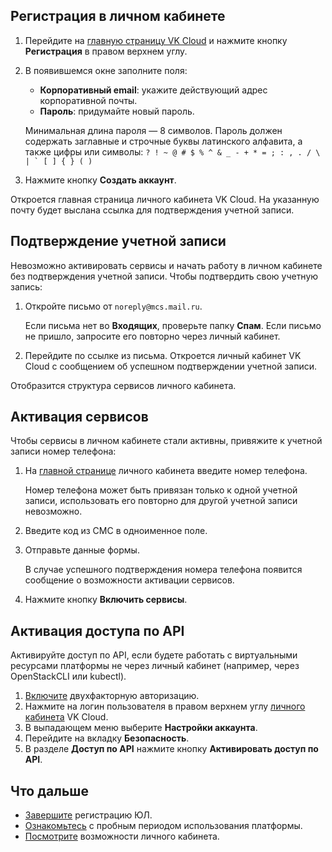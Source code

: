 <!-- содержание этой статьи должно совпадать с быстрым стартом по личному кабинету; важно поддерживать актуальность обеих статей -->

## Регистрация в личном кабинете

1. Перейдите на [главную страницу VK Cloud](https://mcs.mail.ru) и нажмите кнопку **Регистрация** в правом верхнем углу.
1. В появившемся окне заполните поля:

    - **Корпоративный email**: укажите действующий адрес корпоративной почты.
    - **Пароль**: придумайте новый пароль.

    <warn>

    Минимальная длина пароля — 8 символов. Пароль должен содержать заглавные и строчные буквы латинского алфавита, а также цифры или символы: ``? ! ~ @ # $ % ^ & _ - + * = ; : , . / \ | ` [ ] { } ( )``

    </warn>

1. Нажмите кнопку **Создать аккаунт**.

Откроется главная страница личного кабинета VK Cloud. На указанную почту будет выслана ссылка для подтверждения учетной записи.

## Подтверждение учетной записи

Невозможно активировать сервисы и начать работу в личном кабинете без подтверждения учетной записи. Чтобы подтвердить свою учетную запись:

1. Откройте письмо от `noreply@mcs.mail.ru`.<!-- todo переделать шаг на "Откройте письмо с темой Тема письма.", когда выяснится тема письма-->

    <warn>

    Если письма нет во **Входящих**, проверьте папку **Спам**. Если письмо не пришло, запросите его повторно через личный кабинет.<!-- todo изменить на конкретный шаг при актуализации -->

    </warn>

1. Перейдите по ссылке из письма. Откроется личный кабинет VK Cloud с сообщением об успешном подтверждении учетной записи.

Отобразится структура сервисов личного кабинета.

## Активация сервисов

Чтобы сервисы в личном кабинете стали активны, привяжите к учетной записи номер телефона:

<!-- todo переписать инструкцию на реальные кнопки!!! -->

1. На [главной странице](https://mcs.mail.ru/app/main) личного кабинета введите номер телефона.

    <warn>

    Номер телефона может быть привязан только к одной учетной записи, использовать его повторно для другой учетной записи невозможно.

    </warn>

1. Введите код из СМС в одноименное поле.
1. Отправьте данные формы.

    В случае успешного подтверждения номера телефона появится сообщение о возможности активации сервисов.

1. Нажмите кнопку **Включить сервисы**.

## Активация доступа по API

Активируйте доступ по API, если будете работать с виртуальными ресурсами платформы не через личный кабинет (например, через OpenStackCLI или kubectl).

1. [Включите](/ru/base/account/account/security/2faon) двухфакторную авторизацию.
1. Нажмите на логин пользователя в правом верхнем углу [личного кабинета](https://mcs.mail.ru/app/) VK Cloud.
1. В выпадающем меню выберите **Настройки аккаунта**.
1. Перейдите на вкладку **Безопасность**.
1. В разделе **Доступ по API** нажмите кнопку **Активировать доступ по API**.

## Что дальше

- [Завершите](../corporate/) регистрацию ЮЛ.
- [Ознакомьтесь](../trial/) с пробным периодом использования платформы.
- [Посмотрите](/ru/base/account) возможности личного кабинета.
